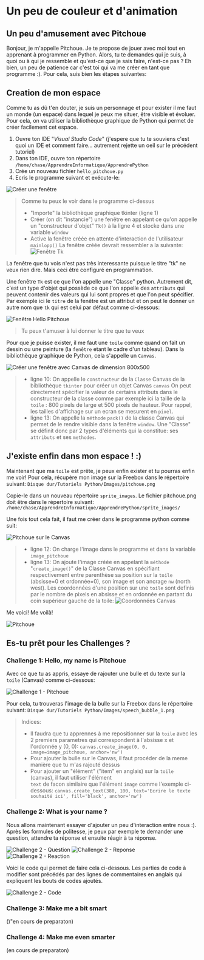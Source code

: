# Un peu de couleur et d'animation

## Un peu d'amusement avec Pitchoue
Bonjour, je m'appelle Pitchoue. Je te propose de jouer avec moi tout en apprenant à programmer en Python. Alors, tu te demandes qui je suis, à quoi ou à qui je ressemble et qu'est-ce que je sais faire, n'est-ce pas ?
Eh bien, un peu de patience car c'est toi qui va me créer en tant que programme :).
Pour cela, suis bien les étapes suivantes:

## Creation de mon espace
Comme tu as dû t'en douter, je suis un personnage et pour exister il me faut un monde (un espace) dans lequel je peux me situer, être visible et évoluer. Pour cela, on va utiliser la bibliothèque graphique de Python qui permet de créer facilement cet espace.

1) Ouvre ton IDE "*Visual Studio Code*" (j'espere que tu te souviens c'est quoi un IDE et comment faire... autrement rejette un oeil sur le précédent tutoriel) 
2) Dans ton IDE, ouvre ton répertoire `/home/chase/ApprendreInformatique/ApprendrePython`
3) Crée un nouveau fichier `hello_pitchoue.py`
4) Ecris le programme suivant et exécute-le:

![Créer une fenêtre](./Images/first_blank_window.png)

> Comme tu peux le voir dans le programme ci-dessus 
> - "Importe" la bibliothèque graphique tkinter (ligne 1)
> - Créer (on dit "instancie") une fenêtre en appelant ce qu'on appelle un "constructeur d'objet" `Tk()` à la ligne 4 et stocke dans une variable `window`
> - Active la fenêtre créée en attente d'interaction de l'utilisateur `mainlopp()`
> La fenêtre créée devrait ressembler a la suivante:
![Fenêtre Tk](./Images/window_tk.png)

La fenêtre que tu vois n'est pas très interessante puisque le titre "tk" ne veux rien dire. Mais ceci être configuré en programmation.

Une fenêtre `Tk` est ce que l'on appelle une "Classe" python. Autrement dit, c'est un type d'objet qui possède ce que l'on appelle des `attributs` qui peuvent contenir des valeurs qui lui sont propres et que l'on peut spécifier. 
Par exemple ici le `titre` de la fenêtre est un attribut et on peut le donner un autre nom que `tk` qui est celui par défaut comme ci-dessous:

![Fenêtre Hello Pitchoue](./Images/window_hello_pitchoue.png)

> Tu peux t'amuser à lui donner le titre que tu veux

Pour que je puisse exister, il me faut une `toile` comme quand on fait un dessin ou une peinture (la `fenêtre` etant le cadre d'un tableau). Dans la bibliothèque graphique de Python, cela s'appelle un `Canvas`.

![Créer une fenêtre avec Canvas de dimension 800x500](./Images/canvas_blank.png)
> - ligne 10: On appelle le `constructeur` de la `Classe` Canvas de la bibliothèque `tkinter` pour créer un objet Canvas `canvas`
> On peut directement spécifier la valeur de certains attributs dans le constructeur de la classe comme par exemple ici la taille de la `toile` : 800 pixels de large et 500 pixels de hauteur. Pour rappel, les tailles d'affichage sur un ecran se mesurent en `pixel`.
> - ligne 13: On appelle la `méthode` `pack()` de la classe Canvas qui permet de le rendre visible dans la fenêtre `window`. Une "Classe" se définit donc par 2 types d'éléments qui la constitue: ses `attributs` et ses `methodes`.

## J'existe enfin dans mon espace ! :)

Maintenant que ma `toile` est prête, je peux enfin exister et tu pourras enfin me voir!
Pour cela, récupère mon image sur la Freebox dans le répertoire suivant:
`Disque dur/Tutoriels Python/Images/pitchoue.png`

Copie-le dans un nouveau répertoire `sprite_images`. Le fichier pitchoue.png doit être dans le répertoire suivant:
`/home/chase/ApprendreInformatique/ApprendrePython/sprite_images/` 

Une fois tout cela fait, il faut me créer dans le programme python comme suit:

![Pitchoue sur le Canvas](./Images/pitchoue_on_canvas.png)

> - ligne 12: On charge l'image dans le programme et dans la variable `image_pitchoue`
> - ligne 13: On ajoute l'image créée en appelant la `méthode` "`create_image()`" de la Classe Canvas en spécifiant respectivement entre parenthèse sa position sur la `toile` (absisse=0 et ordonnée=0), son image et son ancrage `nw` (north west).
> Les coordonnées d'une position sur une `toile` sont definis par le nombre de pixels en absisse et en ordonnée en partant du coin supérieur gauche de la toile:
> ![Coordonnées Canvas](./Images/canvas_coordinates.png)

Me voici! Me voilà! 

![Pitchoue](./Images/pitchoue.png)


## Es-tu prêt pour les Challenges ? 

### Challenge 1: Hello, my name is Pitchoue
Avec ce que tu as appris, essaye de rajouter une bulle et du texte sur la `toile` (Canvas) comme ci-dessous:

![Challenge 1 - Pitchoue](./Images/challenge_1.png)

Pour cela, tu trouveras l'image de la bulle sur la Freebox dans le répertoire suivant:
`Disque dur/Tutoriels Python/Images/speech_bubble_1.png`

> Indices:
> - Il faudra que tu apprennes à me repositionner sur la `toile` avec les 2 premiers parametres qui correspondent à l'absisse x et l'ordonnée y (0, 0):
>  `canvas.create_image(0, 0, image=image_pitchoue, anchor='nw')`
> - Pour ajouter la bulle sur le Canvas, il faut procéder de la meme manière que tu m'as rajouté dessus
> - Pour ajouter un "élément" ("item" en anglais) sur la `toile` (canvas), il faut utiliser l'élément  
> `text` de facon similaire que l'élément `image` comme l'exemple ci-dessous:
> `canvas.create_text(380, 100, text='Ecrire le texte souhaité ici', fill='black', anchor='nw')`

### Challenge 2: What is your name ?
Nous allons maintenant essayer d'ajouter un peu d'interaction entre nous :).
Après les formules de politesse, je peux par exemple te demander une question, attendre ta réponse et ensuite réagir à ta réponse. 

![Challenge 2 - Question](./Images/challenge_2_question.png)
![Challenge 2 - Reponse](./Images/challenge_2_reponse.png)
![Challenge 2 - Reaction](./Images/challenge_2_reaction.png)

Voici le code qui permet de faire cela ci-dessous. Les parties de code à modifier sont précédés par des lignes de commentaires en anglais qui expliquent les bouts de codes ajoutés.

![Challenge 2 - Code](./Images/challenge_2_code.png)

### Challenge 3: Make me a bit smart 
()"en cours de preparaton)


### Challenge 4: Make me even smarter
(en cours de preparaton)


